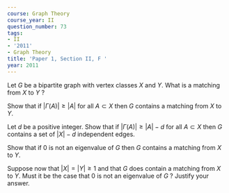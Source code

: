 ```yaml
---
course: Graph Theory
course_year: II
question_number: 73
tags:
- II
- '2011'
- Graph Theory
title: 'Paper 1, Section II, F '
year: 2011
---
```




Let $G$ be a bipartite graph with vertex classes $X$ and $Y$. What is a matching from $X$ to $Y$ ?

Show that if $|\Gamma(A)| \geqslant|A|$ for all $A \subset X$ then $G$ contains a matching from $X$ to $Y$.

Let $d$ be a positive integer. Show that if $|\Gamma(A)| \geqslant|A|-d$ for all $A \subset X$ then $G$ contains a set of $|X|-d$ independent edges.

Show that if 0 is not an eigenvalue of $G$ then $G$ contains a matching from $X$ to $Y$.

Suppose now that $|X|=|Y| \geqslant 1$ and that $G$ does contain a matching from $X$ to $Y$. Must it be the case that 0 is not an eigenvalue of $G$ ? Justify your answer.
